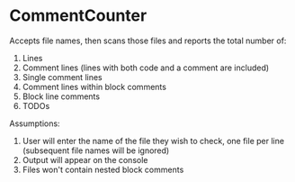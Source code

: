 # CommentCounter

Accepts file names, then scans those files and reports the total number of:
1) Lines
2) Comment lines (lines with both code and a comment are included)
3) Single comment lines
4) Comment lines within block comments
5) Block line comments
6) TODOs

Assumptions:
1) User will enter the name of the file they wish to check, one file per line
		(subsequent file names will be ignored)
2) Output will appear on the console
3) Files won't contain nested block comments
